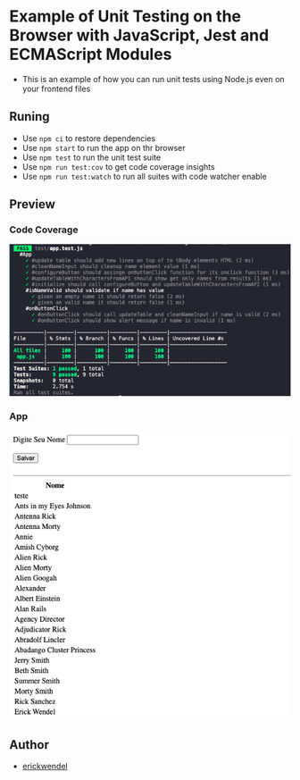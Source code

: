 # Example of Unit Testing on the Browser with JavaScript, Jest and ECMAScript Modules 

 - This is an example of how you can run unit tests using Node.js even on your frontend files

## Runing
- Use `npm ci` to restore dependencies
- Use `npm start` to run the app on thr browser
- Use `npm test` to run the unit test suite
- Use `npm run test:cov` to get code coverage insights
- Use `npm run test:watch` to run all suites with code watcher enable

## Preview

### Code Coverage

![](./prints/code-coverage.png)

### App
![](./prints/app.png)


## Author
- [erickwendel](twitter.com/erickwendel_)